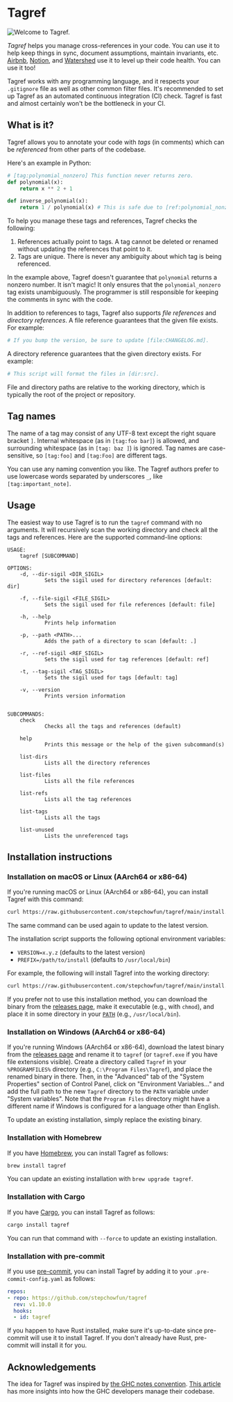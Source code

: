 # Tagref

![Welcome to Tagref.](https://raw.githubusercontent.com/stepchowfun/tagref/main/tagref.svg?sanitize=true)

*Tagref* helps you manage cross-references in your code. You can use it to help keep things in sync, document assumptions, maintain invariants, etc. [Airbnb](https://www.airbnb.com/), [Notion](https://www.notion.so/), and [Watershed](https://watershed.com/) use it to level up their code health. You can use it too!

Tagref works with any programming language, and it respects your `.gitignore` file as well as other common filter files. It's recommended to set up Tagref as an automated continuous integration (CI) check. Tagref is fast and almost certainly won't be the bottleneck in your CI.

## What is it?

Tagref allows you to annotate your code with *tags* (in comments) which can be *referenced* from other parts of the codebase.

Here's an example in Python:

```python
# [tag:polynomial_nonzero] This function never returns zero.
def polynomial(x):
    return x ** 2 + 1

def inverse_polynomial(x):
    return 1 / polynomial(x) # This is safe due to [ref:polynomial_nonzero].
```

To help you manage these tags and references, Tagref checks the following:

1. References actually point to tags. A tag cannot be deleted or renamed without updating the references that point to it.
2. Tags are unique. There is never any ambiguity about which tag is being referenced.

In the example above, Tagref doesn't guarantee that `polynomial` returns a nonzero number. It isn't magic! It only ensures that the `polynomial_nonzero` tag exists unambiguously. The programmer is still responsible for keeping the comments in sync with the code.

In addition to references to tags, Tagref also supports *file references* and *directory references*. A file reference guarantees that the given file exists. For example:

```python
# If you bump the version, be sure to update [file:CHANGELOG.md].
```

A directory reference guarantees that the given directory exists. For example:

```python
# This script will format the files in [dir:src].
```

File and directory paths are relative to the working directory, which is typically the root of the project or repository.

## Tag names

The name of a tag may consist of any UTF-8 text except the right square bracket `]`. Internal whitespace (as in `[tag:foo bar]`) is allowed, and surrounding whitespace (as in `[tag: baz ]`) is ignored. Tag names are case-sensitive, so `[tag:foo]` and `[tag:Foo]` are different tags.

You can use any naming convention you like. The Tagref authors prefer to use lowercase words separated by underscores `_`, like `[tag:important_note]`.

## Usage

The easiest way to use Tagref is to run the `tagref` command with no arguments. It will recursively scan the working directory and check all the tags and references. Here are the supported command-line options:

```
USAGE:
    tagref [SUBCOMMAND]

OPTIONS:
    -d, --dir-sigil <DIR_SIGIL>
            Sets the sigil used for directory references [default: dir]

    -f, --file-sigil <FILE_SIGIL>
            Sets the sigil used for file references [default: file]

    -h, --help
            Prints help information

    -p, --path <PATH>...
            Adds the path of a directory to scan [default: .]

    -r, --ref-sigil <REF_SIGIL>
            Sets the sigil used for tag references [default: ref]

    -t, --tag-sigil <TAG_SIGIL>
            Sets the sigil used for tags [default: tag]

    -v, --version
            Prints version information


SUBCOMMANDS:
    check
            Checks all the tags and references (default)

    help
            Prints this message or the help of the given subcommand(s)

    list-dirs
            Lists all the directory references

    list-files
            Lists all the file references

    list-refs
            Lists all the tag references

    list-tags
            Lists all the tags

    list-unused
            Lists the unreferenced tags
```

## Installation instructions

### Installation on macOS or Linux (AArch64 or x86-64)

If you're running macOS or Linux (AArch64 or x86-64), you can install Tagref with this command:

```sh
curl https://raw.githubusercontent.com/stepchowfun/tagref/main/install.sh -LSfs | sh
```

The same command can be used again to update to the latest version.

The installation script supports the following optional environment variables:

- `VERSION=x.y.z` (defaults to the latest version)
- `PREFIX=/path/to/install` (defaults to `/usr/local/bin`)

For example, the following will install Tagref into the working directory:

```sh
curl https://raw.githubusercontent.com/stepchowfun/tagref/main/install.sh -LSfs | PREFIX=. sh
```

If you prefer not to use this installation method, you can download the binary from the [releases page](https://github.com/stepchowfun/tagref/releases), make it executable (e.g., with `chmod`), and place it in some directory in your [`PATH`](https://en.wikipedia.org/wiki/PATH_\(variable\)) (e.g., `/usr/local/bin`).

### Installation on Windows (AArch64 or x86-64)

If you're running Windows (AArch64 or x86-64), download the latest binary from the [releases page](https://github.com/stepchowfun/tagref/releases) and rename it to `tagref` (or `tagref.exe` if you have file extensions visible). Create a directory called `Tagref` in your `%PROGRAMFILES%` directory (e.g., `C:\Program Files\Tagref`), and place the renamed binary in there. Then, in the "Advanced" tab of the "System Properties" section of Control Panel, click on "Environment Variables..." and add the full path to the new `Tagref` directory to the `PATH` variable under "System variables". Note that the `Program Files` directory might have a different name if Windows is configured for a language other than English.

To update an existing installation, simply replace the existing binary.

### Installation with Homebrew

If you have [Homebrew](https://brew.sh/), you can install Tagref as follows:

```sh
brew install tagref
```

You can update an existing installation with `brew upgrade tagref`.

### Installation with Cargo

If you have [Cargo](https://doc.rust-lang.org/cargo/), you can install Tagref as follows:

```sh
cargo install tagref
```

You can run that command with `--force` to update an existing installation.

### Installation with pre-commit

If you use [pre-commit](https://pre-commit.com/), you can install Tagref by adding it to your `.pre-commit-config.yaml` as follows:

```yaml
repos:
- repo: https://github.com/stepchowfun/tagref
  rev: v1.10.0
  hooks:
  - id: tagref
```

If you happen to have Rust installed, make sure it's up-to-date since pre-commit will use it to install Tagref. If you don't already have Rust, pre-commit will install it for you.

## Acknowledgements

The idea for Tagref was inspired by [the GHC notes convention](https://ghc.haskell.org/trac/ghc/wiki/Commentary/CodingStyle#Commentsinthesourcecode). [This article](http://www.aosabook.org/en/ghc.html) has more insights into how the GHC developers manage their codebase.
